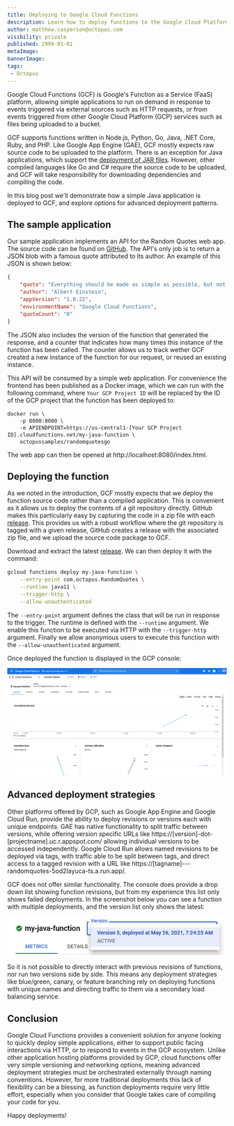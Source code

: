 ```yaml
---
title: Deploying to Google Cloud Functions
description: Learn how to deploy functions to the Google Cloud Platform
author: matthew.casperson@octopus.com
visibility: private
published: 2999-01-01
metaImage: 
bannerImage: 
tags:
 - Octopus
---
```


Google Cloud Functions (GCF) is Google's Function as a Service (FaaS) platform, allowing simple applications to run on demand in response to events triggered via external sources such as HTTP requests, or from events triggered from other Google Cloud Platform (GCP) services such as files being uploaded to a bucket.

GCF supports functions written in Node.js, Python, Go, Java, .NET Core, Ruby, and PHP. Like Google App Engine (GAE), GCF mostly expects raw source code to be uploaded to the platform. There is an exception for Java applications, which support the [deployment of JAR files](https://cloud.google.com/functions/docs/concepts/java-deploy#deploy_from_a_jar). However, other compiled languages like Go and C# require the source code to be uploaded, and GCF will take responsibility for downloading dependencies and compiling the code.

In this blog post we'll demonstrate how a simple Java application is deployed to GCF, and explore options for advanced deployment patterns.

## The sample application

Our sample application implements an API for the Random Quotes web app. The source code can be found on [GitHub](https://github.com/OctopusSamples/RandomQuotesAPI-Java-Google-Cloud-Functions). The API's only job is to return a JSON blob with a famous quote attributed to its author. An example of this JSON is shown below:

```json
{
    "quote": "Everything should be made as simple as possible, but not simpler.", 
    "author": "Albert Einstein", 
    "appVersion": "1.0.22", 
    "environmentName": "Google Cloud Functions", 
    "quoteCount": "0" 
}
```

The JSON also includes the version of the function that generated the response, and a counter that indicates how many times this instance of the function has been called. The counter allows us to track wether GCF created a new instance of the function for our request, or reused an existing instance.

This API will be consumed by a simple web application. For convenience the frontend has been published as a Docker image, which we can run with the following command, where `Your GCP Project ID` will be replaced by the ID of the GCP project that the function has been deployed to:

```
docker run \
    -p 8080:8080 \
    -e APIENDPOINT=https://us-central1-[Your GCP Project ID].cloudfunctions.net/my-java-function \
    octopussamples/randomquotesgo
```

The web app can then be opened at http://localhost:8080/index.html.

## Deploying the function

As we noted in the introduction, GCF mostly expects that we deploy the function source code rather than a compiled application. This is convenient as it allows us to deploy the contents of a git repository directly. GitHub makes this particularly easy by capturing the code in a zip file with each [release](https://github.com/OctopusSamples/RandomQuotesAPI-Java-Google-Cloud-Functions/releases). This provides us with a robust workflow where the git repository is tagged with a given release, GitHub creates a release with the associated zip file, and we upload the source code package to GCF.

Download and extract the latest [release](https://github.com/OctopusSamples/RandomQuotesAPI-Java-Google-Cloud-Functions/releases). We can then deploy it with the command:

```bash
gcloud functions deploy my-java-function \
    --entry-point com.octopus.RandomQuotes \
    --runtime java11 \
    --trigger-http \
    --allow-unauthenticated
```

The `--entry-point` argument defines the class that will be run in response to the trigger. The runtime is defined with the `--runtime` argument. We enable this function to be executed via HTTP with the `--trigger-http` argument. Finally we allow anonymous users to execute this function with the `--allow-unauthenticated` argument.

Once deployed the function is displayed in the GCP console:

![](deployed-function.png "width=500")

## Advanced deployment strategies

Other platforms offered by GCP, such as Google App Engine and Google Cloud Run, provide the ability to deploy revisions or versions each with unique endpoints. GAE has native functionality to split traffic between versions, while offering version specific URLs like https://\[version\]-dot-\[projectname\].uc.r.appspot.com/ allowing individual versions to be accessed independently. Google Cloud Run allows named revisions to be deployed via tags, with traffic able to be split between tags, and direct access to a tagged revision with a URL like https://\[tagname\]---randomquotes-5od2layuca-ts.a.run.app/.

GCF does not offer similar functionality. The console does provide a drop down list showing function revisions, but from my experience this list only shows failed deployments. In the screenshot below you can see a function with multiple deployments, and the version list only shows the latest:

![](versions.png "width=500")

So it is not possible to directly interact with previous revisions of functions, nor run two versions side by side. This means any deployment strategies like blue/green, canary, or feature branching rely on deploying functions with unique names and directing traffic to them via a secondary load balancing service.

## Conclusion

Google Cloud Functions provides a convenient solution for anyone looking to quickly deploy simple applications, either to support public facing interactions via HTTP, or to respond to events in the GCP ecosystem. Unlike other application hosting platforms provided by GCP, cloud functions offer very simple versioning and networking options, meaning advanced deployment strategies must be orchestrated externally through naming conventions. However, for more traditional deployments this lack of flexibility can be a blessing, as function deployments require very little effort, especially when you consider that Google takes care of compiling your code for you.

Happy deployments!